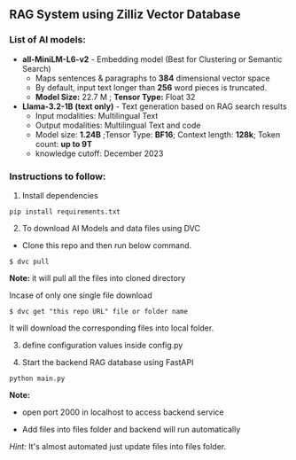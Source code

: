 ## RAG System using Zilliz Vector Database

### List of AI models:
* **all-MiniLM-L6-v2** - Embedding model (Best for Clustering or Semantic Search)
  * Maps sentences & paragraphs to **384** dimensional vector space
  * By default, input text longer than **256** word pieces is truncated. 
  * **Model Size:** 22.7 M ; **Tensor Type:** Float 32
* **Llama-3.2-1B (text only)** - Text generation based on RAG search results
  * Input modalities: Multilingual Text
  * Output modalities: Multilingual Text and code
  * Model size: **1.24B** ;Tensor Type: **BF16**; Context length: **128k**; Token count: **up to 9T**
  * knowledge cutoff: December 2023 

### Instructions to follow:

1. Install dependencies

```
pip install requirements.txt
```

2. To download AI Models and data files using DVC

* Clone this repo and then run below command.

```
$ dvc pull 
```

**Note:** it will pull all the files into cloned directory

Incase of only one single file download 

```
$ dvc get "this repo URL" file or folder name 
```
It will download the corresponding files into local folder.


3. define configuration values inside config.py

4. Start the backend RAG database using FastAPI

```
python main.py
```

**Note:** 
  * open port 2000 in localhost to access backend service

  * Add files into files folder and backend will run automatically

*Hint:* It's almost automated just update files into files folder.